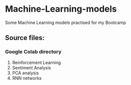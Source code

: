 # Machine-Learning-models
Some Machine Learning models practised for my Bootcamp
## Source files:
### Google Colab directory
1. Reinforcement Learning
2. Sentiment Analysis
3. PCA analysis
4. RNN networks
